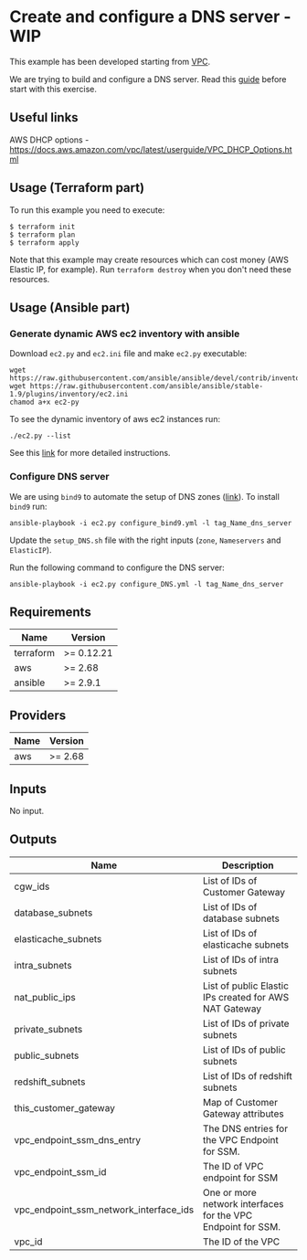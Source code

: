 # Create and configure a DNS server - WIP

This example has been developed starting from [VPC](../VPC).

We are trying to build and configure a DNS server. Read this [guide](https://badshah.io/how-i-hosted-a-dns-server-on-aws/) before start with this exercise.

## Useful links

AWS DHCP options - https://docs.aws.amazon.com/vpc/latest/userguide/VPC_DHCP_Options.html

## Usage (Terraform part)

To run this example you need to execute:

```
$ terraform init
$ terraform plan
$ terraform apply
```

Note that this example may create resources which can cost money (AWS Elastic IP, for example). Run `terraform destroy` when you don't need these resources.

## Usage (Ansible part)

### Generate dynamic AWS ec2 inventory with ansible

Download `ec2.py` and `ec2.ini` file and make `ec2.py` executable:

```
wget https://raw.githubusercontent.com/ansible/ansible/devel/contrib/inventory/ec2.py
wget https://raw.githubusercontent.com/ansible/ansible/stable-1.9/plugins/inventory/ec2.ini
chamod a+x ec2-py
```

To see the dynamic inventory of aws ec2 instances run:
```
./ec2.py --list
```

See this [link](https://aws.amazon.com/blogs/apn/getting-started-with-ansible-and-dynamic-amazon-ec2-inventory-management/) for more detailed instructions.

### Configure DNS server

We are using `bind9` to automate the setup of DNS zones ([link](https://help.ubuntu.com/community/BIND9ServerHowto)).
To install `bind9` run:
```
ansible-playbook -i ec2.py configure_bind9.yml -l tag_Name_dns_server
```
Update the `setup_DNS.sh` file with the right inputs (`zone`, `Nameservers` and `ElasticIP`).

Run the following command to configure the DNS server:
```
ansible-playbook -i ec2.py configure_DNS.yml -l tag_Name_dns_server
```

<!-- BEGINNING OF PRE-COMMIT-TERRAFORM DOCS HOOK -->
## Requirements

| Name | Version |
|------|---------|
| terraform | >= 0.12.21 |
| aws | >= 2.68 |
| ansible | >= 2.9.1 |

## Providers

| Name | Version |
|------|---------|
| aws | >= 2.68 |

## Inputs

No input.

## Outputs

| Name | Description |
|------|-------------|
| cgw\_ids | List of IDs of Customer Gateway |
| database\_subnets | List of IDs of database subnets |
| elasticache\_subnets | List of IDs of elasticache subnets |
| intra\_subnets | List of IDs of intra subnets |
| nat\_public\_ips | List of public Elastic IPs created for AWS NAT Gateway |
| private\_subnets | List of IDs of private subnets |
| public\_subnets | List of IDs of public subnets |
| redshift\_subnets | List of IDs of redshift subnets |
| this\_customer\_gateway | Map of Customer Gateway attributes |
| vpc\_endpoint\_ssm\_dns\_entry | The DNS entries for the VPC Endpoint for SSM. |
| vpc\_endpoint\_ssm\_id | The ID of VPC endpoint for SSM |
| vpc\_endpoint\_ssm\_network\_interface\_ids | One or more network interfaces for the VPC Endpoint for SSM. |
| vpc\_id | The ID of the VPC |


<!-- END OF PRE-COMMIT-TERRAFORM DOCS HOOK -->

